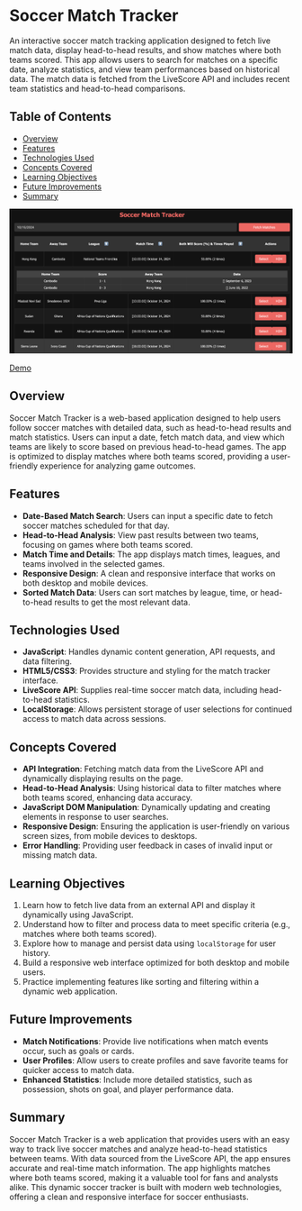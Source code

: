 # Soccer Match Tracker

An interactive soccer match tracking application designed to fetch live match data, display head-to-head results, and show matches where both teams scored. This app allows users to search for matches on a specific date, analyze statistics, and view team performances based on historical data. The match data is fetched from the LiveScore API and includes recent team statistics and head-to-head comparisons.

## Table of Contents

- [Overview](#overview)
- [Features](#features)
- [Technologies Used](#technologies-used)
- [Concepts Covered](#concepts-covered)
- [Learning Objectives](#learning-objectives)
- [Future Improvements](#future-improvements)
- [Summary](#summary)

![Soccer Match Tracker Screenshot](./image.png)

[Demo](https://brockaltug.github.io/soccer-predictions/)

## Overview

Soccer Match Tracker is a web-based application designed to help users follow soccer matches with detailed data, such as head-to-head results and match statistics. Users can input a date, fetch match data, and view which teams are likely to score based on previous head-to-head games. The app is optimized to display matches where both teams scored, providing a user-friendly experience for analyzing game outcomes.

## Features

- **Date-Based Match Search**: Users can input a specific date to fetch soccer matches scheduled for that day.
- **Head-to-Head Analysis**: View past results between two teams, focusing on games where both teams scored.
- **Match Time and Details**: The app displays match times, leagues, and teams involved in the selected games.
- **Responsive Design**: A clean and responsive interface that works on both desktop and mobile devices.
- **Sorted Match Data**: Users can sort matches by league, time, or head-to-head results to get the most relevant data.

## Technologies Used

- **JavaScript**: Handles dynamic content generation, API requests, and data filtering.
- **HTML5/CSS3**: Provides structure and styling for the match tracker interface.
- **LiveScore API**: Supplies real-time soccer match data, including head-to-head statistics.
- **LocalStorage**: Allows persistent storage of user selections for continued access to match data across sessions.

## Concepts Covered

- **API Integration**: Fetching match data from the LiveScore API and dynamically displaying results on the page.
- **Head-to-Head Analysis**: Using historical data to filter matches where both teams scored, enhancing data accuracy.
- **JavaScript DOM Manipulation**: Dynamically updating and creating elements in response to user searches.
- **Responsive Design**: Ensuring the application is user-friendly on various screen sizes, from mobile devices to desktops.
- **Error Handling**: Providing user feedback in cases of invalid input or missing match data.

## Learning Objectives

1. Learn how to fetch live data from an external API and display it dynamically using JavaScript.
2. Understand how to filter and process data to meet specific criteria (e.g., matches where both teams scored).
3. Explore how to manage and persist data using `localStorage` for user history.
4. Build a responsive web interface optimized for both desktop and mobile users.
5. Practice implementing features like sorting and filtering within a dynamic web application.

## Future Improvements

- **Match Notifications**: Provide live notifications when match events occur, such as goals or cards.
- **User Profiles**: Allow users to create profiles and save favorite teams for quicker access to match data.
- **Enhanced Statistics**: Include more detailed statistics, such as possession, shots on goal, and player performance data.

## Summary

Soccer Match Tracker is a web application that provides users with an easy way to track live soccer matches and analyze head-to-head statistics between teams. With data sourced from the LiveScore API, the app ensures accurate and real-time match information. The app highlights matches where both teams scored, making it a valuable tool for fans and analysts alike. This dynamic soccer tracker is built with modern web technologies, offering a clean and responsive interface for soccer enthusiasts.
